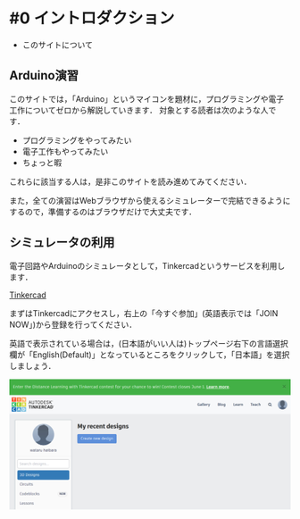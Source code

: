 # #0 イントロダクション
- このサイトについて

## Arduino演習
このサイトでは，「Arduino」というマイコンを題材に，プログラミングや電子工作についてゼロから解説していきます．
対象とする読者は次のような人です．
- プログラミングをやってみたい
- 電子工作もやってみたい
- ちょっと暇

これらに該当する人は，是非このサイトを読み進めてみてください．

また，全ての演習はWebブラウザから使えるシミュレーターで完結できるようにするので，準備するのはブラウザだけで大丈夫です．

## シミュレータの利用
電子回路やArduinoのシミュレータとして，Tinkercadというサービスを利用します．

[Tinkercad](https://www.tinkercad.com/)

まずはTinkercadにアクセスし，右上の「今すぐ参加」(英語表示では「JOIN NOW」)から登録を行ってください．

英語で表示されている場合は，(日本語がいい人は)トップページ右下の言語選択欄が「English(Default)」となっているところをクリックして，「日本語」を選択しましょう．

![Tinkercadに登録した後の画面](https://raw.githubusercontent.com/w-haibara/w-haibara.github.io/dev/src/views/seminar/posts/assets/0/1.PNG)
